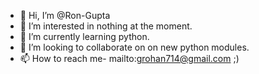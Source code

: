 - 👋 Hi, I’m @Ron-Gupta
- 👀 I’m interested in nothing at the moment.
- 🌱 I’m currently learning python.
- 💞️ I’m looking to collaborate on on new python modules.
- 📫 How to reach me- mailto:grohan714@gmail.com ;)

<!---
Ron-Gupta/Ron-Gupta is a ✨ special ✨ repository because its `README.md` (this file) appears on your GitHub profile.
You can click the Preview link to take a look at your changes.
--->
